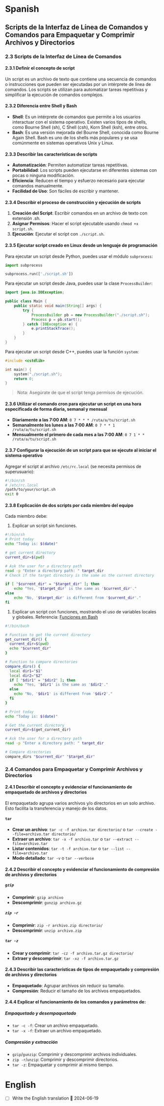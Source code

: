 # Spanish

## Scripts de la Interfaz de Línea de Comandos y Comandos para Empaquetar y Comprimir Archivos y Directorios

### 2.3 Scripts de la Interfaz de Línea de Comandos

#### 2.3.1 Definir el concepto de script
Un script es un archivo de texto que contiene una secuencia de comandos o instrucciones que pueden ser ejecutadas por un intérprete de línea de comandos. Los scripts se utilizan para automatizar tareas repetitivas y simplificar la ejecución de comandos complejos.

#### 2.3.2 Diferencia entre Shell y Bash
- **Shell**: Es un intérprete de comandos que permite a los usuarios interactuar con el sistema operativo. Existen varios tipos de shells, como Bourne Shell (sh), C Shell (csh), Korn Shell (ksh), entre otros.
- **Bash**: Es una versión mejorada del Bourne Shell, conocida como Bourne Again Shell. Bash es uno de los shells más populares y se usa comúnmente en sistemas operativos Unix y Linux.

#### 2.3.3 Describir las características de scripts
- **Automatización**: Permiten automatizar tareas repetitivas.
- **Portabilidad**: Los scripts pueden ejecutarse en diferentes sistemas con pocas o ninguna modificación.
- **Eficiencia**: Reducen el tiempo y esfuerzo necesario para ejecutar comandos manualmente.
- **Facilidad de Uso**: Son fáciles de escribir y mantener.

#### 2.3.4 Describir el proceso de construcción y ejecución de scripts
1. **Creación del Script**: Escribir comandos en un archivo de texto con extensión .sh.
2. **Asignar Permisos**: Hacer el script ejecutable usando `chmod +x script.sh`.
3. **Ejecución**: Ejecutar el script con `./script.sh`.

#### 2.3.5 Ejecutar script creado en Linux desde un lenguaje de programación
Para ejecutar un script desde Python, puedes usar el módulo `subprocess`:
```python
import subprocess

subprocess.run(['./script.sh'])
```

Para ejecutar un script desde Java, puedes usar la clase `ProcessBuilder`:
```java 
import java.io.IOException;

public class Main {
    public static void main(String[] args) {
        try {
            ProcessBuilder pb = new ProcessBuilder("./script.sh");
            Process p = pb.start();
        } catch (IOException e) {
            e.printStackTrace();
	    }
	}
}
```

Para ejecutar un script desde C++, puedes usar la función `system`:
```cpp
#include <cstdlib>

int main() {
    system("./script.sh");
    return 0;
}
```

> Nota: Asegúrate de que el script tenga permisos de ejecución.
#### 2.3.6 Utilizar el comando cron para ejecutar un script en una hora especificada de forma diaria, semanal y mensual

- **Diariamente a las 7:00 AM**: `0 7 * * * /ruta/a/tu/script.sh`
- **Semanalmente los lunes a las 7:00 AM**: `0 7 * * 1 /ruta/a/tu/script.sh`
- **Mensualmente el primero de cada mes a las 7:00 AM**: `0 7 1 * * /ruta/a/tu/script.sh`

#### 2.3.7 Configurar la ejecución de un script para que se ejecute al iniciar el sistema operativo

Agregar el script al archivo `/etc/rc.local` (se necesita permisos de superusuario):

```bash
#!/bin/sh
# /etc/rc.local
/path/to/your/script.sh
exit 0
```

#### 2.3.8 Explicación de dos scripts por cada miembro del equipo

Cada miembro debe:

1. Explicar un script sin funciones.
```bash
#!/bin/sh
# Print today
echo "Today is: $(date)"

# get current directory
current_dir=$(pwd)

# Ask the user for a directory path 
read -p "Enter a directory path: " target_dir 
# Check if the target directory is the same as the current directory 

if [ "$current_dir" = "$target_dir" ]; then 
	echo "Yes, '$target_dir' is the same as '$current_dir'." 
else 
	echo "No, '$target_dir' is different from '$current_dir'." 
fi

```
1. Explicar un script con funciones, mostrando el uso de variables locales y globales. Referencia: [Funciones en Bash](https://linuxize.com/post/bash-functions/)
```bash
#!/bin/bash

# Function to get the current directory
get_current_dir() {
  current_dir=$(pwd)
  echo "$current_dir"
}

# Function to compare directories
compare_dirs() {
  local dir1="$1"
  local dir2="$2"
  if [ "$dir1" = "$dir2" ]; then
    echo "Yes, '$dir1' is the same as '$dir2'."
  else
    echo "No, '$dir1' is different from '$dir2'."
  fi
}

# Print today
echo "Today is: $(date)"

# Get the current directory
current_dir=$(get_current_dir)

# Ask the user for a directory path
read -p "Enter a directory path: " target_dir

# Compare directories
compare_dirs "$current_dir" "$target_dir"
```

### 2.4 Comandos para Empaquetar y Comprimir Archivos y Directorios

#### 2.4.1 Describir el concepto y evidenciar el funcionamiento de empaquetado de archivos y directorios

El empaquetado agrupa varios archivos y/o directorios en un solo archivo. Esto facilita la transferencia y manejo de los datos.

#### `tar`

- **Crear un archivo**: `tar -c -f archivo.tar directorio/` o `tar --create --file=archivo.tar directorio/`
- **Extraer un archivo**: `tar -x -f archivo.tar` o `tar --extract --file=archivo.tar`
- **Listar contenidos**: `tar -t -f archivo.tar` o `tar --list --file=archivo.tar`
- **Modo detallado**: `tar -v` o `tar --verbose`

#### 2.4.2 Describir el concepto y evidenciar el funcionamiento de compresión de archivos y directorios

##### `gzip`

- **Comprimir**: `gzip archivo`
- **Descomprimir**: `gunzip archivo.gz`

##### `zip -r`

- **Comprimir**: `zip -r archivo.zip directorio/`
- **Descomprimir**: `unzip archivo.zip`

##### `tar -z`

- **Crear y comprimir**: `tar -cz -f archivo.tar.gz directorio/`
- **Extraer y descomprimir**: `tar -xz -f archivo.tar.gz`

#### 2.4.3 Describir las características de tipos de empaquetado y compresión de archivos y directorios

- **Empaquetado**: Agrupar archivos sin reducir su tamaño.
- **Compresión**: Reducir el tamaño de los archivos empaquetados.

#### 2.4.4 Explicar el funcionamiento de los comandos y parámetros de:

##### Empaquetado y desempaquetado

- `tar -c -f`: Crear un archivo empaquetado.
- `tar -x -f`: Extraer un archivo empaquetado.

##### Compresión y extracción

- `gzip`/`gunzip`: Comprimir y descomprimir archivos individuales.
- `zip -r`/`unzip`: Comprimir y descomprimir directorios.
- `tar -z`: Empaquetar y comprimir al mismo tiempo.

# English
- [ ] Write the English translation 🛫 2024-06-19 